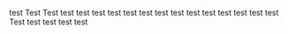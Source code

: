 test
Test
Test
test
test
test
test
test
test
test
test
test
test
test
test
test
test
Test
test
test
test
test
